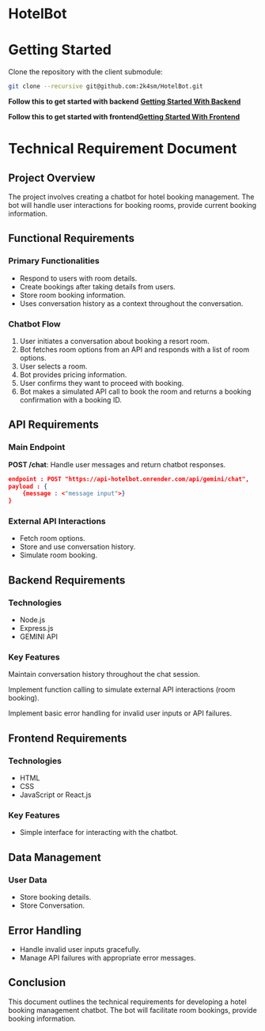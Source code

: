 # HotelBot

# Getting Started
Clone the repository with the client submodule:

```bash
git clone --recursive git@github.com:2k4sm/HotelBot.git
```

__Follow this to get started with backend__ **[Getting Started With Backend](./Getting_Started_Backend.md)**

__Follow this to get started with frontend__**[Getting Started With Frontend](./Getting_Started_Frontend.md)**

# Technical Requirement Document

## Project Overview

The project involves creating a chatbot for hotel booking management. The bot will handle user interactions for booking rooms, provide current booking information.

## Functional Requirements

### Primary Functionalities

- Respond to users with room details.
- Create bookings after taking details from users.
- Store room booking information.
- Uses conversation history as a context throughout the conversation.

### Chatbot Flow

1. User initiates a conversation about booking a resort room.
2. Bot fetches room options from an API and responds with a list of room options.
3. User selects a room.
4. Bot provides pricing information.
5. User confirms they want to proceed with booking.
6. Bot makes a simulated API call to book the room and returns a booking confirmation with a booking ID.

## API Requirements

### Main Endpoint

**POST /chat**: Handle user messages and return chatbot responses.

```json
endpoint : POST "https://api-hotelbot.onrender.com/api/gemini/chat",
payload : {
	{message : <"message input">}
}
```

### External API Interactions

- Fetch room options.
- Store and use conversation history.
- Simulate room booking.

## Backend Requirements

### Technologies

- Node.js
- Express.js
- GEMINI API

### Key Features

Maintain conversation history throughout the chat session.

Implement function calling to simulate external API interactions (room booking).

Implement basic error handling for invalid user inputs or API failures.


## Frontend Requirements

### Technologies

- HTML
- CSS
- JavaScript or React.js

### Key Features

- Simple interface for interacting with the chatbot.

## Data Management

### User Data

- Store booking details.
- Store Conversation.


## Error Handling

- Handle invalid user inputs gracefully.
- Manage API failures with appropriate error messages.


## Conclusion

This document outlines the technical requirements for developing a hotel booking management chatbot. The bot will facilitate room bookings, provide booking information.